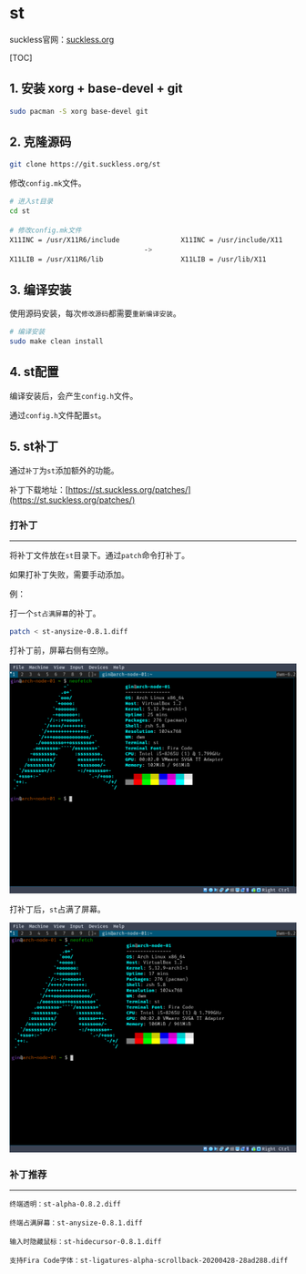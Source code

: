 # st

suckless官网：[suckless.org](https://suckless.org/)

[TOC]

## 1. 安装 xorg + base-devel + git

```sh
sudo pacman -S xorg base-devel git
```

## 2. 克隆源码

```sh
git clone https://git.suckless.org/st
```

修改`config.mk`文件。

```sh
# 进入st目录
cd st

# 修改config.mk文件
X11INC = /usr/X11R6/include               X11INC = /usr/include/X11
                                 ->
X11LIB = /usr/X11R6/lib                   X11LIB = /usr/lib/X11
```

## 3. 编译安装

使用源码安装，每次`修改源码`都需要`重新编译安装`。

```sh
# 编译安装
sudo make clean install
```

## 4. st配置

编译安装后，会产生`config.h`文件。

通过`config.h`文件配置`st`。

## 5. st补丁

通过`补丁`为`st`添加额外的功能。

补丁下载地址：[https://st.suckless.org/patches/](https://st.suckless.org/patches/)

### 打补丁

---

将补丁文件放在`st`目录下。通过`patch`命令打补丁。

如果打补丁失败，需要手动添加。

例：

打一个`st占满屏幕`的补丁。

```sh
patch < st-anysize-0.8.1.diff
```

打补丁前，屏幕右侧有空隙。

![st](./images/st.png)

打补丁后，`st`占满了屏幕。

![st-anysize](./images/st-anysize.png)

### 补丁推荐

---

```
终端透明：st-alpha-0.8.2.diff

终端占满屏幕：st-anysize-0.8.1.diff

输入时隐藏鼠标：st-hidecursor-0.8.1.diff

支持Fira Code字体：st-ligatures-alpha-scrollback-20200428-28ad288.diff
```
